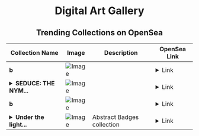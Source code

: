 <div align="center">

# Digital Art Gallery

## Trending Collections on OpenSea

| Collection Name                       | Image                                                                                     | Description                       | OpenSea Link                                                                                          |
|---------------------------------------|-------------------------------------------------------------------------------------------|-----------------------------------|--------------------------------------------------------------------------------------------------------|
| **b** | ![Image](https://i.seadn.io/s/raw/files/60425129d8b9674a48735150e2622dcb.jpg?w=500&auto=format?w=200&auto=format) |  | <details><summary>Link</summary>[b](https://opensea.io/collection/b-15648)</details> |
| **<details><summary>SEDUCE: THE NYM...</summary>SEDUCE: THE NYMPHS COLLECTION</details>** | ![Image](https://i.seadn.io/s/raw/files/5e17ff68c7aea697d0e5794856ac85e4.png?w=500&auto=format?w=200&auto=format) |  | <details><summary>Link</summary>[SEDUCE: THE NYMPHS COLLECTION](https://opensea.io/collection/seduce-the-nymphs-collection)</details> |
| **b** | ![Image](https://i.seadn.io/s/raw/files/d2444d4a22b8d7f8f8604e9029550488.jpg?w=500&auto=format?w=200&auto=format) |  | <details><summary>Link</summary>[b](https://opensea.io/collection/b-15647)</details> |
| **<details><summary>Under the light...</summary>Under the lights</details>** | ![Image](https://i.seadn.io/s/raw/files/ae15ded208723722fd9ec9a00eab21d0.png?w=500&auto=format?w=200&auto=format) | Abstract Badges collection  | <details><summary>Link</summary>[Under the lights](https://opensea.io/collection/under-the-lights-2)</details> |

</div>